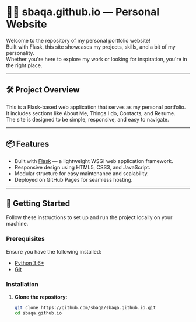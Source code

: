 # 🧑‍💻 sbaqa.github.io — Personal Website

Welcome to the repository of my personal portfolio website!  
Built with Flask, this site showcases my projects, skills, and a bit of my personality.  
Whether you're here to explore my work or looking for inspiration, you're in the right place.

---

## 🛠️ Project Overview

This is a Flask-based web application that serves as my personal portfolio.  
It includes sections like About Me, Things I do, Contacts, and Resume.  
The site is designed to be simple, responsive, and easy to navigate.

---

## 📦 Features

- Built with [Flask](https://flask.palletsprojects.com/) — a lightweight WSGI web application framework.
- Responsive design using HTML5, CSS3, and JavaScript.
- Modular structure for easy maintenance and scalability.
- Deployed on GitHub Pages for seamless hosting.

---

## 🚀 Getting Started

Follow these instructions to set up and run the project locally on your machine.

### Prerequisites

Ensure you have the following installed:

- [Python 3.6+](https://www.python.org/downloads/)
- [Git](https://git-scm.com/)

### Installation

1. **Clone the repository:**

   ```bash
   git clone https://github.com/sbaqa/sbaqa.github.io.git
   cd sbaqa.github.io


